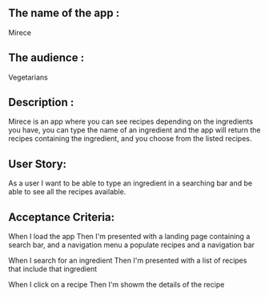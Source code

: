 ## The name of the app : 
Mirece 

## The audience : 
Vegetarians

## Description :

Mirece is an app where you can see recipes depending on the ingredients you have, you can type the name of an ingredient and the app will return the recipes containing
the ingredient, and you choose from the listed recipes.


## User Story:

As a user I want to be able to type an ingredient in a searching bar and be able to see all the recipes available.

## Acceptance Criteria:

When I load the app
Then I'm presented with a landing page containing a search bar, and a navigation menu a populate recipes and a navigation bar

When I search for an ingredient
Then I'm presented with a list of recipes that include that ingredient

When I click on a recipe 
Then I'm showm the details of the recipe
